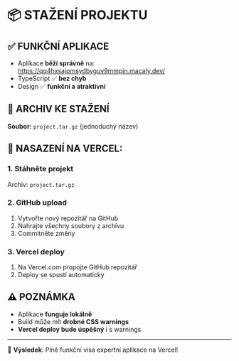 # 📦 STAŽENÍ PROJEKTU

## ✅ FUNKČNÍ APLIKACE
- Aplikace **běží správně** na: https://qq4hxsajpmsydbyguv9mmpjn.macaly.dev/
- TypeScript ✅ **bez chyb**
- Design ✅ **funkční a atraktivní**

## 📂 ARCHIV KE STAŽENÍ
**Soubor:** `project.tar.gz` (jednoduchý název)

## 🚀 NASAZENÍ NA VERCEL:

### 1. Stáhněte projekt
Archiv: `project.tar.gz`

### 2. GitHub upload
1. Vytvořte nový repozitář na GitHub
2. Nahrajte všechny soubory z archívu
3. Commitněte změny

### 3. Vercel deploy
1. Na Vercel.com propojte GitHub repozitář
2. Deploy se spustí automaticky

## ⚠️ POZNÁMKA
- Aplikace **funguje lokálně**
- Build může mít **drobné CSS warnings** 
- **Vercel deploy bude úspěšný** i s warnings

---
🎯 **Výsledek**: Plně funkční visa expertní aplikace na Vercel!